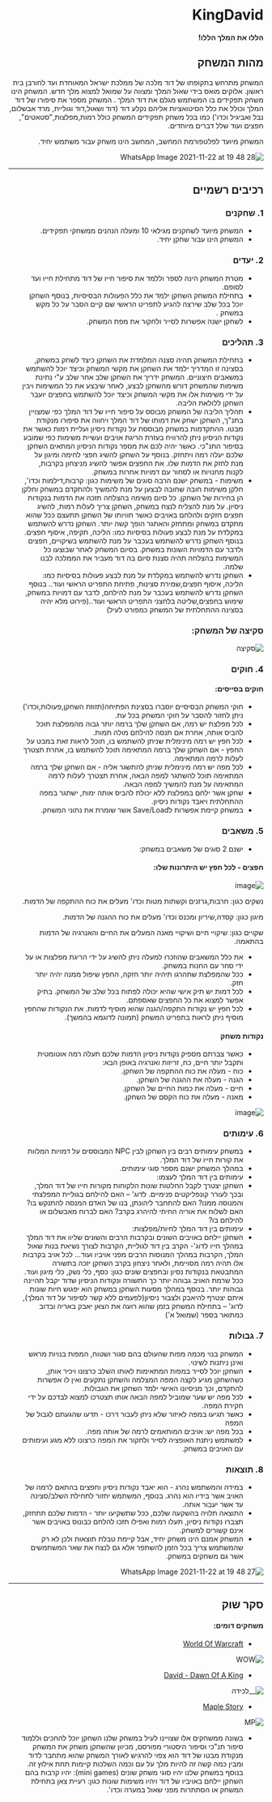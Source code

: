 <div dir='rtl' lang='he'>

# KingDavid

**הללו את המלך הללו!**

## מהות המשחק

המשחק מתרחש בתקופתו של דוד מלכה של ממלכת ישראל המאוחדת ועד לחורבן בית ראשון. אלוקים מואס בידי שאול המלך ומצווה על שמואל למצוא מלך חדש. המשחק הינו משחק תפקידים בו המשתמש מגלם את דוד המלך .
המשחק מספר את סיפורו של דוד המלך וכולל את כלל הסיטואציות אליהם נקלע דוד (דוד ושאול,דוד וגוליית, מרד אבשלום, נבל ואביגיל וכדו')
כמו בכל משחק תפקידים המשחק כולל רמות,מפלצות,"סטאטים", חפצים ועוד שלל דברים מיוחדים.

המשחק מיועד לפלטפורמת המחשב, המחשב הינו משחק עבור משתמש יחיד.


![WhatsApp Image 2021-11-22 at 19 48 28](https://user-images.githubusercontent.com/63556870/142910808-9f23aa50-5e86-4dad-a9f3-51f302287158.jpeg)

---


## רכיבים רשמיים

### 1. שחקנים

* המשחק מיועד לשחקנים מגילאי 10 ומעלה הנהנים ממשחקי תפקידים.
* המשחק הינו עבור שחקן יחיד.

### 2. יעדים

* מטרת המשחק הינה לספר וללמד את סיפור חייו של דוד מתחילת חייו ועד לסופם.
* בתחילת המשחק השחקן ילמד את כלל הפעולות הבסיסיות, בנוסף השחקן יוכל בכל שלב שירצה להגיע לתפריט הראשי שם קיים הסבר על כל מקש במשחק .
* לשחקן ישנה אפשרות לסייר ולחקור את מפת המשחק.

### 3. תהליכים

* בתחילת המשחק תהיה סצנה המלמדת את השחקן כיצד לשחק במשחק, בסצינה זו המדריך ילמד את השחקן את מקשי המשחק וכיצד יוכל להשתמש במשאבים חיצוניים. המשחק ידריך את השחקן שלב אחר שלב ע"י נתינת משימות שהמשחק דורש מהשחקן לבצע, לאחר שיבצע את כל המשימות ויבין על ידי משימות אלו את מקשי המשחק וכיצד יוכל להשתמש בחפצים יועבר השחקן ללולאת הליבה.
* תהליך הליבה של המשחק מבוסס על סיפור חייו של דוד המלך כפי שמצויין בתנ"ך, השחקן ישחק את דמותו של דוד המלך ויחווה את סיפורו מנקודת מבטו.
ההתקדמות במשחק מבוססת על נקודות ניסיון ועליית רמות כאשר את נקודות הניסיון ניתן להרוויח בעזרת הריגת אויבים ועשיית משימות כפי שמובע בסיפור התנ"כי.
כאשר יהיה לכם את מספר נקודות הניסיון המתאים השחקן שלכם יעלה רמה ויתחזק. בנוסף על השחקן להשיג חפצי לחימה ומיגון על מנת לחזק את הדמות שלו. את החפצים אפשר להשיג מניצחון בקרבות, לקנות מחנויות או לסחור עם דמויות אחרות במשחק.
* משימות - במשחק ישנם הרבה סוגים של משימות כגון: קרבות,דילמות וכדו', חלקן משימות חובה שחובה לבצען על מנת להמשיך ולהתקדם במשחק וחלקן הן בחירות של השחקן. כל סיום משימה בהצלחה תזכה את הדמות בנקודות ניסיון.
על מנת להצליח לנצח במשחק, השחקן צריך לעלות רמות, להשיג חפצים חזקים ולהלחם באויבים כאשר חוויותו של השחקן תתעצם ככל שהוא מתקדם במשחק ומתחזק והאתגר הופך קשה יותר.
השחקן נדרש להשתמש במקלדת על מנת לבצע פעולות בסיסיות כמו: הליכה, תקיפה, איסוף חפצים. בנוסף השחקן נדרש להשתמש בעכבר על מנת להשתמש בשיקויים, חפצים ולדבר עם הדמויות השונות במשחק.
בסיום המשחק לאחר שבוצעו כל המשימות בהצלחה תהיה סצנת סיום בה דוד מעביר את הממלכה לבנו שלמה.
* השחקן נדרש להשתמש במקלדת על מנת לבצע פעולות בסיסיות כמו: הליכה, איסוף חפצים,שמירת סצינות, פתיחת התפריט הראשי ועוד.. בנוסף השחקן נדרש להשתמש בעכבר על מנת להילחם, לדבר עם דמויות במשחק, שימוש בחפצים,שליטה בלחצני התפריט הראשי ועוד..(פירוט מלא יהיה בסצינה ההתחלתית של המשחק כמפורט לעיל)


### סקיצה של המשחק:

![סקיצה](https://user-images.githubusercontent.com/20986238/138872582-b1c5259c-3949-4ded-a5c5-7844fa993192.png)



### 4. חוקים



#### חוקים בסייסים:
* חוקי המשחק הבסיסיים יוסברו בסצינת הפתיחה(תזוזת השחקן,פעולות,וכדו') ניתן לחזור להסבר על חוקי המשחק בכל עת.
* לכל מפלצת יש רמה, אם השחקן שלך ברמה יותר גבוה מהמפלצת תוכל להביס אותה, אחרת אם תנסה להילחם מולה תמות.
* לכל חפץ יש רמה מינימלית שניתן להשתמש בו, תוכל לראות זאת במבט על החפץ - אם השחקן שלך ברמה המתאימה תוכל להשתמש בו, אחרת תצטרך לעלות לרמה המתאימה.
* לכל מפה יש רמה מינימלית שניתן להתשגר אליה - אם השחקן שלך ברמה המתאימה תוכל להשתגר למפה הבאה, אחרת תצטרך לעלות לרמה המתאימה על מנת להמשיך למפה הבאה.
* שחקן אשר ילחם במפלצת ללא יכולת להביס אותה ימות, ישתגר במפה ההתחלתית ויאבד נקודות ניסיון.
* במשחק קיימת אפשרות לSave/Load אשר שומרת את נתוני המשחק.

### 5. משאבים

* ישנם 2 סוגים של משאבים במשחק:

#### חפצים - לכל חפץ יש היתרונות שלו:

![image](https://user-images.githubusercontent.com/20986238/144046881-e10b3f03-2a7d-4f7b-9320-e94c41818061.png)


נשקים כגון: חרבות,גרזנים וקשתות מטות וכדו' מעלים את כוח ההתקפה של הדמות.

מיגון כגון: קסדה,שיריון ומכנס וכדו' מעלים את כוח ההגנה של הדמות.

שקויים כגון: שיקויי חיים ושיקויי מאנה המעלים את החיים והאנרגיה של הדמות בהתאמה.



* את כלל המשאבים שהוזכרו למעלה ניתן להשיג על ידי הריגת מפלצות או על ידי סחר עם החנות במשחק.
* ככל שהמפלצת שתהרגו תיהיה יותר חזקה, החפץ שיפול ממנה יהיה יותר חזק.
* לכל דמות יש תיק אישי שהיא יכולה לפתוח בכל שלב של המשחק. בתיק אפשר למצוא את כל החפצים שאספתם.
* לכל חפץ יש נקודות התקפה/הגנה שהוא מוסיף לדמות. את הנקודות שהחפץ מוסיף ניתן לראות בתפריט המשחק (תמונה לדוגמא בהמשך).




#### נקודות משחק
* כאשר צברתם מספיק נקודות ניסיון הדמות שלכם תעלה רמה אוטומטית ותקבל יותר חיים, כח, זריזות ואנרגיה באופן הבא:
 * כוח - מעלה את כוח ההתקפה של השחקן.
 * הגנה - מעלה את ההגנה של השחקן.
 * חיים - מעלה את כמות החיים של השחקן.
 * מאנה - מעלה את כוח הקסם של השחקן.






![image](https://user-images.githubusercontent.com/20986238/144047081-c843bc39-dd8d-4b48-a7d4-35edb0e738c2.png)


### 6. עימותים
  * במשחק עימותים רבים בין השחקן לבין NPC המבוססים על דמויות המלוות את קורות חייו של דוד המלך.
  * במהלך המשחק ישנם מספר סוגי עימותים.
  * עימותים בין דוד המלך לעצמו:
  * השחקן יצטרך לקבל החלטות שונות הלקוחות מקורות חייו של דוד המלך, ובכך לעורר קונפליקטים פנימיים. לדוג' – האם להילחם בגוליית המפלצתי והמנוסה ממנו? האם להתחבר ליהונתן, בנו של האדם המנסה להתנקש בו? האם לשלוח את אוריה החיתי להיהרג בקרב? האם לברוח מאבשלום או להילחם בו?
  * עימותים בין דוד המלך לחיות/מפלצות:
  * השחקן יילחם באויבים השונים ובקרבות הרבים והשונים שליוו את דוד המלך במהלך חייו לדוג'- הקרב בין דוד לגוליית, הקרבות לצורך נשיאת בנות שאול המלך, הקרבות במהלך המנוסות הרבים מפני אויביו ועוד... לכל אויב בקרבות אלו תהיה רמה מסויימת, ולאחר ניצחון בקרב השחקן יזכה בתשורה המתבטאת בנקודות נסיון ובחפצים שונים כגון: כסף, כלי נשק, כלי מיגון ועוד. ככל שרמת האויב גבוהה יותר כך התשורה ונקודות הניסיון שדוד יקבל תהיינה גבוהות יותר. בנוסף במהלך מסעות השחקן במשחק הוא יפגוש חיות שונות איתם יצטרף להיאבק ולצבור ניסיון(לפעמים ללא קשר לסיפור על דוד המלך), לדוג' – בתחילת המשחק בזמן שהוא רועה את הצאן יאבק באריה ובדוב כמתואר בספר (שמואל א')

  



### 7. גבולות
* המשחק בנוי מכמה מפות שהעולם בהם סגור ושטוח, המפות בנויות מראש ואינן ניתנות לשינוי.
* השחקן יוכל לסייר במפות המתאימות לאותו השלב כרצונו ויכיר אותן, כשהשחקן מגיע לקצה המפה המצלמה והשחקן נתקעים ואין לו אפשרות להתקדם, וכך מניסיונו האישי ילמד השחקן את הגבולות.
* לכל מפה יש שער שמוביל למפה הבאה אותו תצטרכו למצוא לבדכם על ידי חקירת המפה.
* כאשר תגיעו במפה לאיזור שלא ניתן לעבור דרכו - תדעו שהגעתם לגבול של המפה
* בכל מפה יש: אויבים המותאמים לרמה של אותה מפה.
* למשתמש ניתנת האופציה לסייר ולחקור את המפה כרצונו ללא מגע ועימותים עם האויבים במשחק.




### 8. תוצאות

* במידה והמשתמש נהרג - הוא יאבד נקודות ניסיון וחפצים בהתאם לרמה של האויב אשר בידיו הוא נהרג. בנוסף, המשתמש יחזור לתחילת השלב/סצינה עד אשר יעבור אותה.
* התוצאה תלויה בהשקעה שלכם, ככל שתשקיעו יותר - הדמות שלכם תתחזק, תצברו נקודות ניסיון, תעלו רמות ואפילו תזכו להלחם כבונוס באויבים אשר אינם קשורים למשחק.
* המשחק אמנם הינו משחק יחיד, אבל קיימת טבלת תוצאות ולכן לא רק שהמשתמש צריך בכל הזמן להשתפר אלא גם לנצח את שאר המשתמשים אשר גם משחקים במשחק.

![WhatsApp Image 2021-11-22 at 19 48 27](https://user-images.githubusercontent.com/63556870/142914997-796e3260-2658-46fb-889f-ded742ce8162.jpeg)


---

## סקר שוק

#### משחקים דומים:

* [World Of Warcraft](https://worldofwarcraft.com/en-us/)

![WOW](https://user-images.githubusercontent.com/20986238/138870772-a68ccdc9-3fb6-4074-957e-a7020c2d47f3.png)


* [David - Dawn Of A King](https://www.box10.com/david-dawn-of-a-king.html)

![__לכידה](https://user-images.githubusercontent.com/20986238/144050049-d3eda205-bcb6-4cbe-9fe2-dbbb3db6401f.png)



* [Maple Story](https://maplestory.nexon.net/)


![MP](https://user-images.githubusercontent.com/20986238/138346985-9742030f-363e-4690-bae0-40db5089fc34.png)






* בשונה ממשחקים אלו שצויינו לעיל במשחק שלנו השחקן יוכל להחכים וללמוד סיפור תנ"כי וסיפור היסטורי מפורסם, מכיוון שהשחקן משחק את המשחק מנקודת מבטו של דוד הוא צפוי להרגיש לאורך המשחק שהוא מתחבר לדוד ומבין כמה קשה זה להיות מלך על עם וכמה השלכות קיימות תחת אילוץ זה.
בנוסף במשחק שלנו יהיו סוגי משחק שונים (mini games): יהיו קרבות בהם השחקן יילחם באויביו של דוד ויהיו משימות שונות כגון: רעיית צאן בתחילת המשחק או הסתתרות מפני שאול במערה וכדו'.  




</div>
